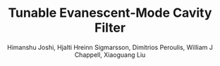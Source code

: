 ---
type: patent
title: Tunable Evanescent-Mode Cavity Filter
author: Himanshu Joshi, Hjalti Hreinn Sigmarsson, Dimitrios Peroulis, William J Chappell, Xiaoguang Liu
journal:
volume:
number:
year:
month: May
doi:
pages:
publisher:
booktitle: 
patent: US 9,024,709
note:
sort_key: 201505
bib_key: dperoulis2015
---